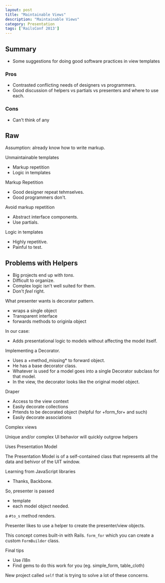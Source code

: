 ```yaml
---
layout: post
title: "Maintainable Views"
description: "Maintainable Views"
category: Presentation
tags: ['RailsConf 2013']
---
```


## Summary

* Some suggestions for doing good software practices in view templates

<!-- more -->

### Pros

* Contrasted conflicting needs of designers vs programmers.
* Good discussion of helpers vs partials vs presenters and where to use each.

### Cons

* Can't think of any

## Raw

Assumption: already know how to write markup.

Unmaintainable templates

* Markup repetition
* Logic in templates

Markup Repetition

* Good designer repeat tehmselves.
* Good programmers don't.

Avoid markup repetition

* Abstract interface components.
* Use partials.

Logic in templates

* Highly repetitive.
* Painful to test.

## Problems with Helpers

* Big projects end up with *tons*.
* Difficult to organize.
* Complex logic isn't well suited for them.
* Don't *feel* right.

What presenter wants is decorator pattern.

* wraps a single object
* Transparent interface
* forwards methods to originla object

In our case:

* Adds presentational logic to models without affecting the model itself.

Implementing a Decorator.

* Uses a +method_missing* to forward object.
* He has a base decorator class.
* Whatever is used for a model goes into a single Decorator subclass for that model.
* In the view, the decorator looks like the original model object.

Draper

* Access to the view context
* Easily decorate collections
* Prtends to be decorated object (helpful for +form_for+ and such)
* Easily decorate associations

Complex views

Unique and/or complex UI behavior will quickly outgrow helpers

Uses Presentation Model

The Presentation Model is of a self-contained class that represents all the data and behivor of the UIT window.

Learning from JavaScript libraries

* Thanks, Backbone.

So, presenter is passed

* template
* each model object needed.

a ```#to_s``` method renders.

Presenter likes to use a helper to create the presenter/view objects.

This concept comes built-in with Rails. ```form_for``` which you can create a custom ```FormBuilder``` class.

Final tips

* Use i18n
* Find gems to do this work for you (eg. simple_form, table_cloth)

New project called ```self``` that is trying to solve a lot of these concerns.
